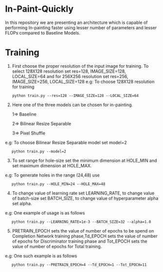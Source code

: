 # In-Paint-Quickly

In this repository we are presenting an architecture which is capable of performing In-painting faster using lesser number of parameters and lesser FLOPs compared to Baseline Models.

# Training

1. First choose the proper resolution of the input image for training. To select 128X128 resolution set res=128, IMAGE_SIZE=128,
LOCAL_SIZE=64 and for 256X256 resolution set res=256, IMAGE_SIZE=256, LOCAL_SIZE=128
e.g: To choose 128X128 resolution for training
        
       python train.py --res=128 --IMAGE_SIZE=128 --LOCAL_SIZE=64
    
2. Here one of the three models can be chosen for in-painting.
   
   1=> Baseline
   
   2=> Bilinear Resize Separable
   
   3=> Pixel Shuffle
   
e.g: To choose Bilinear Resize Separable model set model=2
   
       python train.py --model=2
       
3. To set range for hole-size set the minimum dimension at HOLE_MIN and set maximum dimension at HOLE_MAX.

e.g: To generate holes in the range (24,48) use
   
       python train.py --HOLE_MIN=24 --HOLE_MAX=48
       
4. To change value of learning rate set LEARNING_RATE, to change value of batch-size set BATCH_SIZE, to change value of
hyperparameter alpha set alpha.

e.g: One example of usage is as follows

       python train.py --LEARNING_RATE=1e-3 --BATCH_SIZE=32 --alpha=1.0

5. PRETRAIN_EPOCH sets the value of number of epochs to be spend on Completion Network training phase,Td_EPOCH sets the
   value of number of epochs for Discriminator training phase and Tot_EPOCH sets the value of number of epochs for 
   Total training.
   
e.g: One such example is as follows

       python train.py --PRETRAIN_EPOCH=4 --Td_EPOCH=1 --Tot_EPOCH=11

